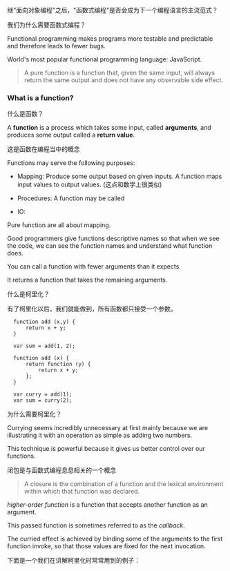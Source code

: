继"面向对象编程"之后，"函数式编程"是否会成为下一个编程语言的主流范式？

我们为什么需要函数式编程？

Functional programming makes programs more testable and predictable and therefore leads to fewer bugs.

World's most popular functional programming language: JavaScript.

> A pure function is a function that, given the same input, will always return the same output and does not have any observable side effect.

### What is a function?

什么是函数？

A **function** is a process which takes some input, called **arguments**, and produces some output called a **return value**.

这是函数在编程当中的概念

Functions may serve the following purposes:

- Mapping: Produce some output based on given inputs. A function maps input values to output values. (这点和数学上很类似)

- Procedures: A function may be called 

- IO:

Pure function are all about mapping.

Good programmers give functions descriptive names so that when we see the code, we can see the function names and understand what function does.

You can call a function with fewer arguments than it expects.

It returns a function that takes the remaining arguments.

什么是柯里化？

有了柯里化以后，我们就能做到，所有函数都只接受一个参数。

      function add (x,y) {
          return x + y;
      }
      
      var sum = add(1, 2);
      
      function add (x) {
          return function (y) {
              return x + y;
          };
      }

      var curry = add(1);
      var sum = curry(2);
      
为什么需要柯里化？ 
      
Currying seems incredibly unnecessary at first mainly because we are illustrating it with an operation as simple as adding two numbers.

This technique is powerful because it gives us better control over our functions.

闭包是与函数式编程息息相关的一个概念

> A closure is the combination of a function and the lexical environment within which that function was declared.

*higher-order function* is a function that accepts another function as an argument.

This passed function is sometimes referred to as the *callback*.

The curried effect is achieved by binding some of the arguments to the first function invoke, so that those values are fixed for the next invocation.

下面是一个我们在讲解柯里化时常常用到的例子：